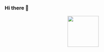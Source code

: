 ### Hi there 👋
<div id="header" align="center">
  <img src="https://media.giphy.com/media/rMnd7B3BMASboHgVep/giphy.gif" width="100"/>
</div>
<!--
**ravilon/ravilon** is a ✨ _special_ ✨ repository because its `README.md` (this file) appears on your GitHub profile.

Here are some ideas to get you started:

- 🔭 I’m currently working on ...
- 🌱 I’m currently learning ...
- 👯 I’m looking to collaborate on ...
- 🤔 I’m looking for help with ...
- 💬 Ask me about ...
- 📫 How to reach me: ...
- 😄 Pronouns: ...
- ⚡ Fun fact: ...
-->
